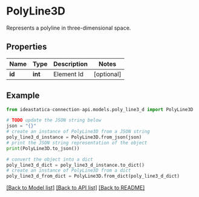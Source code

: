 # PolyLine3D

Represents a polyline in three-dimensional space.

## Properties

Name | Type | Description | Notes
------------ | ------------- | ------------- | -------------
**id** | **int** | Element Id | [optional] 

## Example

```python
from ideastatica-connection-api.models.poly_line3_d import PolyLine3D

# TODO update the JSON string below
json = "{}"
# create an instance of PolyLine3D from a JSON string
poly_line3_d_instance = PolyLine3D.from_json(json)
# print the JSON string representation of the object
print(PolyLine3D.to_json())

# convert the object into a dict
poly_line3_d_dict = poly_line3_d_instance.to_dict()
# create an instance of PolyLine3D from a dict
poly_line3_d_from_dict = PolyLine3D.from_dict(poly_line3_d_dict)
```
[[Back to Model list]](../README.md#documentation-for-models) [[Back to API list]](../README.md#documentation-for-api-endpoints) [[Back to README]](../README.md)


